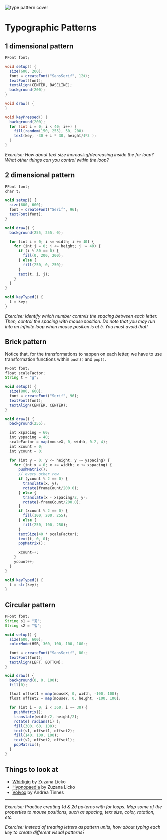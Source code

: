 ![type pattern cover](../images/type-pattern-cover.png)

# Typographic Patterns

## 1 dimensional pattern

```java
PFont font;

void setup() {
  size(600, 200);
  font = createFont("SansSerif", 120);
  textFont(font);
  textAlign(CENTER, BASELINE);
  background(200);
}

void draw() {
}

void keyPressed() {
  background(200);
  for (int i = 0; i < 40; i++) {
    fill(random(150, 255), 50, 200);
    text(key, -30 + i * 30, height/4*3 );
  }
}
```

*Exercise: How about text size increasing/decreasing inside the for loop? What other things can you control within the loop?*

## 2 dimensional pattern
```js
PFont font;
char t;

void setup() {
  size(600, 600);
  font = createFont("Serif", 96);
  textFont(font);
}

void draw() {
  background(255, 255, 0);

  for (int i = 0; i <= width; i += 40) {
    for (int j = 0; j <= height; j += 40) {
      if (i % 80 == 0) {
        fill(0, 200, 200);
      } else {
        fill(250, 0, 250);
      }
      text(t, i, j);
    }
  }
}

void keyTyped() {
  t = key;
}
```

*Exercise: Identify which number controls the spacing between each letter. Then, control the spacing with mouse position. Do note that you may run into an infinite loop when mouse position is at `0`. You must avoid that!*

## Brick pattern
Notice that, for the transformations to happen on each letter, we have to use transformation functions within `push()` and `pop()`.

```js
PFont font;
float scaleFactor;
String t = "g";

void setup() {
  size(800, 600);
  font = createFont("Serif", 96);
  textFont(font);
  textAlign(CENTER, CENTER);
}

void draw() {
  background(255);

  int xspacing = 60;
  int yspacing = 40;
  scaleFactor = map(mouseX, 0, width, 0.2, 4);
  int xcount = 0;
  int ycount = 0;

  for (int y = 0; y <= height; y += yspacing) {
    for (int x = 0; x <= width; x += xspacing) {
      pushMatrix();
      // every other row
      if (ycount % 2 == 0) {
        translate(x, y);
        rotate(frameCount/200.0);
      } else {
        translate(x - xspacing/2, y);
        rotate(-frameCount/200.0);
      }
      if (xcount % 2 == 0) {
        fill(100, 200, 255);
      } else {
        fill(250, 100, 250);
      } 
      textSize(40 * scaleFactor);
      text(t, 0, 0);
      popMatrix();

      xcount++;
    }
    ycount++;
  }
}

void keyTyped() {
  t = str(key);
}

```

## Circular pattern

```js
PFont font;
String s1 = "꽃";
String s2 = "잎";

void setup() {
  size(600, 600);
  colorMode(HSB, 360, 100, 100, 100);

  font = createFont("SansSerif", 80);
  textFont(font);
  textAlign(LEFT, BOTTOM);
}

void draw() {
  background(0, 0, 100);
  fill(0);

  float offset1 = map(mouseX, 0, width, -100, 100);
  float offset2 = map(mouseY, 0, height, -100, 100);

  for (int i = 0; i < 360; i += 30) {
    pushMatrix();
    translate(width/2, height/2);
    rotate( radians(i) );
    fill(300, 60, 100);
    text(s1, offset1, offset2);
    fill(140, 100, 100);
    text(s2, offset2, offset1);
    popMatrix();
  }
}

```

## Things to look at
- [Whirligig](https://www.emigre.com/Fonts/Whirligig) by Zuzana Licko
- [Hypnopaedia](https://www.emigre.com/Fonts/Hypnopaedia) by Zuzana Licko
- [Volvox](http://www.typecuts.com/fonts.php?f=8) by Andrea Tinnes

------

*Exercise: Practice creating 1d & 2d patterns with for loops. Map some of the properties to mouse positions, such as spacing, text size, color, rotation, etc.*

*Exercise: Instead of treating letters as pattern units, how about typing each key to create different visual patterns?*
